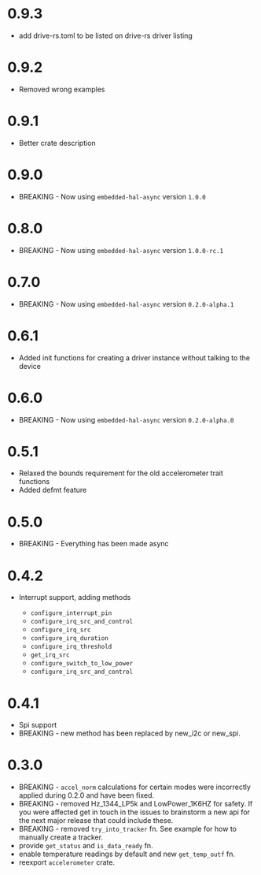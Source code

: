 # 0.9.3
* add drive-rs.toml to be listed on drive-rs driver listing

# 0.9.2
* Removed wrong examples

# 0.9.1
* Better crate description

# 0.9.0
* BREAKING - Now using `embedded-hal-async` version `1.0.0`

# 0.8.0
* BREAKING - Now using `embedded-hal-async` version `1.0.0-rc.1`

# 0.7.0
* BREAKING - Now using `embedded-hal-async` version `0.2.0-alpha.1`

# 0.6.1
* Added init functions for creating a driver instance without talking to the device

# 0.6.0
* BREAKING - Now using `embedded-hal-async` version `0.2.0-alpha.0`

# 0.5.1
* Relaxed the bounds requirement for the old accelerometer trait functions
* Added defmt feature

# 0.5.0
* BREAKING - Everything has been made async

# 0.4.2
* Interrupt support, adding methods
    
    - `configure_interrupt_pin`
    - `configure_irq_src_and_control`
    - `configure_irq_src`
    - `configure_irq_duration`
    - `configure_irq_threshold`
    - `get_irq_src`
    - `configure_switch_to_low_power`
    - `configure_irq_src_and_control`

# 0.4.1
* Spi support
* BREAKING - new method has been replaced by new_i2c or new_spi.

# 0.3.0

* BREAKING - `accel_norm` calculations for certain modes were incorrectly applied during 0.2.0 and have been fixed.
* BREAKING - removed Hz_1344_LP5k and LowPower_1K6HZ for safety. If you were affected get in touch in the issues to brainstorm a new api for the next major release that could include these.
* BREAKING - removed `try_into_tracker` fn. See example for how to manually create a tracker.
* provide `get_status` and `is_data_ready` fn.
* enable temperature readings by default and new `get_temp_outf` fn.
* reexport `accelerometer` crate.
